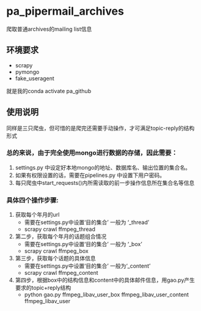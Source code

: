 # pa_pipermail_archives
爬取普通archives的mailing list信息

## 环境要求
- scrapy
- pymongo
- fake_useragent

就是我的conda activate pa_github

## 使用说明
同样是三只爬虫，但可惜的是爬完还需要手动操作，才可满足topic-reply的结构形式

### 总的来说，由于完全使用mongo进行数据的存储，因此需要：
  1. settings.py 中设定好本地mongo的地址、数据库名、输出位置的集合名。
  2. 如果有权限设置的话，需要在pipelines.py 中设置下用户密码。
  3. 每只爬虫中start_requests()内所需读取的前一步操作信息所在集合名等信息

### 具体四个操作步骤:


1. 获取每个年月的url
    - 需要在settings.py中设置‘目的集合’ 一般为 ‘_thread’
    - scrapy crawl ffmpeg_thread
2. 第二步，获取每个年月的话题组合情况
    - 需要在settings.py中设置‘目的集合’ 一般为 ‘_box’
    - scrapy crawl ffmpeg_box
3. 第三步，获取每个话题的具体信息
    - 需要在settings.py中设置‘目的集合’ 一般为‘_content’
    - scrapy crawl ffmpeg_content
4. 第四步，根据box中的结构信息和content中的具体邮件信息，用gao.py产生要求的topic+reply结构
    - python  gao.py  ffmpeg_libav_user_box ffmpeg_libav_user_content ffmpeg_libav_user
